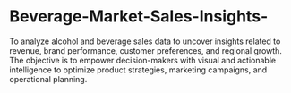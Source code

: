 # Beverage-Market-Sales-Insights-
To analyze alcohol and beverage sales data to uncover insights related to revenue, brand performance, customer preferences, and regional growth. The objective is to empower decision-makers with visual and actionable intelligence to optimize product strategies, marketing campaigns, and operational planning.
